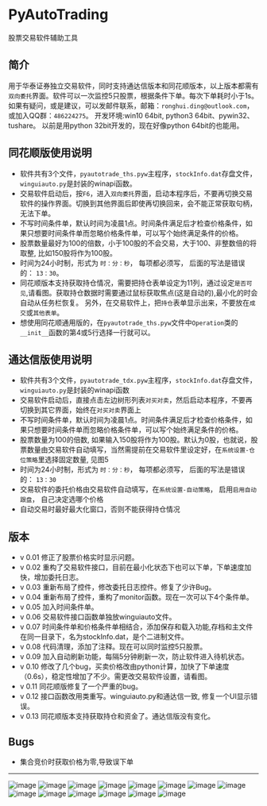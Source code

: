 # PyAutoTrading
股票交易软件辅助工具

## 简介
用于华泰证券独立交易软件，同时支持通达信版本和同花顺版本，以上版本都需有`双向委托`界面。软件可以一次监控5只股票，根据条件下单。每次下单耗时小于1s。
如果有疑问，或是建议，可以发邮件联系，邮箱：`ronghui.ding@outlook.com`，或加入QQ群：`486224275`。
开发环境:win10 64bit, python3 64bit、pywin32、tushare。 以前是用python 32bit开发的，现在好像python 64bit的也能用。

## 同花顺版使用说明
* 软件共有3个文件，`pyautotrade_ths.pyw`主程序，`stockInfo.dat`存盘文件，`winguiauto.py`是封装的winapi函数。
* 交易软件启动后，按`F6`，进入`双向委托`界面，启动本程序后，不要再切换交易软件的操作界面。切换到其他界面后即使再切换回来，会不能正常获取句柄，无法下单。
* 不写时间条件单，默认时间为凌晨1点。时间条件满足后才检查价格条件，如果只想要时间条件单而忽略价格条件单，可以写个始终满足条件的价格。
* 股票数量最好为100的倍数，小于100股的不会交易，大于100、非整数倍的将取整, 比如150股将作为100股。
* 时间为24小时制，形式为 `时：分：秒`， 每项都必须写， 后面的写法是错误的： `13：30`。
* 同花顺版本支持获取持仓情况，需要把持仓表单设定为11列，通过设定`是否可见`,请看图。获取持仓数据时需要通过鼠标获取焦点(这是自动的),最小化的时会自动从任务栏恢复。
另外，在交易软件上，把`持仓`表单显示出来，不要放在`成交`或`其他表单`。
* 想使用同花顺通用版的，在`pyautotrade_ths.pyw`文件中`Operation`类的`__init__`函数的第4或5行选择一行就可以。

## 通达信版使用说明
* 软件共有3个文件，`pyautotrade_tdx.pyw`主程序，`stockInfo.dat`存盘文件，`winguiauto.py`是封装的winapi函数
* 交易软件启动后，直接点击左边树形列表`对买对卖`，然后启动本程序，不要再切换到其它界面，始终在`对买对卖`界面上
* 不写时间条件单，默认时间为凌晨1点。时间条件满足后才检查价格条件，如果只想要时间条件单而忽略价格条件单，可以写个始终满足条件的价格。
* 股票数量为100的倍数, 如果输入150股将作为100股。默认为0股，也就说，股票数量由交易软件自动填写，当然需提前在交易软件里设定好，在`系统设置-仓位策略`里选择固定数量, 见图5
* 时间为24小时制，形式为 `时：分：秒`， 每项都必须写， 后面的写法是错误的： `13：30`
* 交易软件的委托价格由交易软件自动填写，在`系统设置-自动策略`， 启用`启用自动跟盘`， 自己决定选哪个价格
* 自动交易时最好最大化窗口，否则不能获得持仓情况

## 版本
* v 0.01 修正了股票价格实时显示问题。
* v 0.02 重构了交易软件接口，目前在最小化状态下也可以下单，下单速度加快，增加委托日志。
* v 0.03 重新布局了控件，修改委托日志控件。修复了少许Bug。
* v 0.04 重新布局了控件，重构了monitor函数。现在一次可以下4个条件单。
* v 0.05 加入时间条件单。
* v 0.06 交易软件接口函数单独放winguiauto文件。
* v 0.07 时间条件单和价格条件单相结合，添加保存和载入功能,存档和主文件在同一目录下，名为stockInfo.dat，是个二进制文件。
* v 0.08 代码清理，添加了注释。现在可以同时监控5只股票。
* v 0.09 加入自动刷新功能，每隔5分钟刷新一次，防止软件进入待机状态。
* v 0.10 修改了几个bug，买卖价格改由python计算，加快了下单速度（0.6s），稳定性增加了不少。需更改交易软件设置，请看图。
* v 0.11 同花顺版修复了一个严重的bug。
* v 0.12 接口函数改用类重写。winguiauto.py和通达信一致, 修复一个UI显示错误。
* v 0.13 同花顺版本支持获取持仓和资金了。通达信版没有变化。

## Bugs
* 集合竞价时获取价格为零,导致误下单



-----------------------------------

![image](https://github.com/drongh/PyAutoTrading/raw/master/Logo/setting1_ths.png)
![image](https://github.com/drongh/PyAutoTrading/raw/master/Logo/setting2_ths.png)
![image](https://github.com/drongh/PyAutoTrading/raw/master/Logo/setting3_ths.png)
![image](https://github.com/drongh/PyAutoTrading/raw/master/Logo/setting4_ths.png)
![image](https://github.com/drongh/PyAutoTrading/raw/master/Logo/setting5_ths.png)
![image](https://github.com/drongh/PyAutoTrading/raw/master/Logo/setting6_ths.png)
![image](https://github.com/drongh/PyAutoTrading/raw/master/Logo/setting1_tdx.png)
![image](https://github.com/drongh/PyAutoTrading/raw/master/Logo/setting2_tdx.png)
![image](https://github.com/drongh/PyAutoTrading/raw/master/Logo/setting3_tdx.png)
![image](https://github.com/drongh/PyAutoTrading/raw/master/Logo/setting4_tdx.png)
![image](https://github.com/drongh/PyAutoTrading/raw/master/Logo/setting5_tdx.png)
![image](https://github.com/drongh/PyAutoTrading/raw/master/Logo/setting6_tdx.png)
![image](https://github.com/drongh/PyAutoTrading/raw/master/Logo/setting7_tdx.png)
![image](https://github.com/drongh/PyAutoTrading/raw/master/Logo/trading_ths.png)
